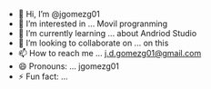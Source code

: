 - 👋 Hi, I’m @jgomezg01
- 👀 I’m interested in ... Movil progranming
- 🌱 I’m currently learning ... about Andriod Studio
- 💞️ I’m looking to collaborate on ... on this
- 📫 How to reach me ... j.d.gomezg01@gmail.com
- 😄 Pronouns: ... jgomezg01
- ⚡ Fun fact: ...

<!---
jgomezg01/jgomezg01 is a ✨ special ✨ repository because its `README.md` (this file) appears on your GitHub profile.
You can click the Preview link to take a look at your changes.
--->
